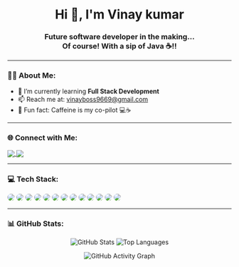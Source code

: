
<h1 align="center">Hi 👋, I'm Vinay kumar</h1>
<h3 align="center">Future software developer in the making… <br/> Of course! With a sip of Java ☕!!</h3>

---

### 👨‍💻 About Me:
- 🌱 I’m currently learning **Full Stack Development**
- 📫 Reach me at: vinayboss9669@gmail.com
- 🧠 Fun fact: Caffeine is my co-pilot 💻☕

---

### 🌐 Connect with Me:

<p align="left">
  <a href="https://linkedin.com/in/vinay-kumar-5459a430b/" target="blank">
    <img align="center" src="https://img.shields.io/badge/LinkedIn-blue?logo=linkedin&style=for-the-badge&logoColor=white" />
  </a>
  <a href="mailto: vinayboss9669@gmail.com">
    <img align="center" src="https://img.shields.io/badge/Email-D14836?style=for-the-badge&logo=gmail&logoColor=white" />
  </a>
</p>

---

### 💻 Tech Stack:

<p align="left">
  <img src="https://img.shields.io/badge/HTML5-E34F26?style=for-the-badge&logo=html5&logoColor=white&labelColor=black&logoWidth=20&style=plastic" style="border-radius: 50px;"/>
  <img src="https://img.shields.io/badge/CSS3-1572B6?style=for-the-badge&logo=css3&logoColor=white" style="border-radius: 50px;"/>
  <img src="https://img.shields.io/badge/JavaScript-F7DF1E?style=for-the-badge&logo=javascript&logoColor=black" style="border-radius: 50px;"/>
  <img src="https://img.shields.io/badge/React-20232A?style=for-the-badge&logo=react&logoColor=61DAFB" style="border-radius: 50px;"/>
  <img src="https://img.shields.io/badge/Node.js-339933?style=for-the-badge&logo=nodedotjs&logoColor=white" style="border-radius: 50px;"/>
  <img src="https://img.shields.io/badge/Express.js-000000?style=for-the-badge&logo=express&logoColor=white" style="border-radius: 50px;"/>
  <img src="https://img.shields.io/badge/MongoDB-4EA94B?style=for-the-badge&logo=mongodb&logoColor=white" style="border-radius: 50px;"/>
  <img src="https://img.shields.io/badge/Git-F05032?style=for-the-badge&logo=git&logoColor=white" style="border-radius: 50px;"/>
  <img src="https://img.shields.io/badge/GitHub-181717?style=for-the-badge&logo=github&logoColor=white" style="border-radius: 50px;"/>
  <img src="https://img.shields.io/badge/Postman-FF6C37?style=for-the-badge&logo=postman&logoColor=white" style="border-radius: 50px;"/>
  <img src="https://img.shields.io/badge/Bootstrap-563D7C?style=for-the-badge&logo=bootstrap&logoColor=white" style="border-radius: 50px;"/>
  <img src="https://img.shields.io/badge/C-A8B9CC?style=for-the-badge&logo=c&logoColor=black" style="border-radius: 50px;"/>
  <img src="https://img.shields.io/badge/Python-3776AB?style=for-the-badge&logo=python&logoColor=white" style="border-radius: 50px;"/>
</p>

---

### 📊 GitHub Stats:

<p align="center">
  <img src="https://github-readme-stats.vercel.app/api?username=VinayKumarCoding&show_icons=true&theme=tokyonight" alt="GitHub Stats" />
  <img src="https://github-readme-stats.vercel.app/api/top-langs/?username=VinayKumarCoding&layout=compact&theme=tokyonight" alt="Top Languages" />
</p>

<p align="center">
  <img src="https://github-readme-activity-graph.cyclic.app/graph?username=VinayKumarCoding&theme=tokyo-night" alt="GitHub Activity Graph"/>
</p>

